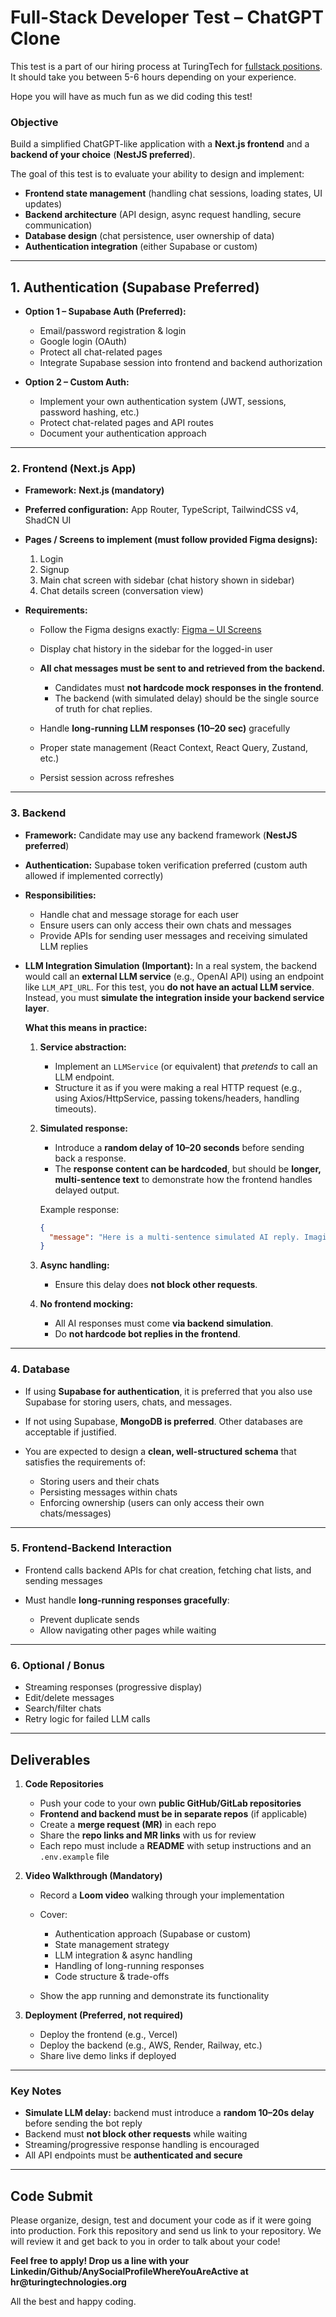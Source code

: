 # **Full-Stack Developer Test – ChatGPT Clone**

This test is a part of our hiring process at TuringTech for [fullstack positions](https://turingtechnologies.org/careers). It should take you between 5-6 hours depending on your experience.

Hope you will have as much fun as we did coding this test!

### **Objective**

Build a simplified ChatGPT-like application with a **Next.js frontend** and a **backend of your choice** (**NestJS preferred**).

The goal of this test is to evaluate your ability to design and implement:

- **Frontend state management** (handling chat sessions, loading states, UI updates)
- **Backend architecture** (API design, async request handling, secure communication)
- **Database design** (chat persistence, user ownership of data)
- **Authentication integration** (either Supabase or custom)

---

## **1. Authentication (Supabase Preferred)**

- **Option 1 – Supabase Auth (Preferred):**

  - Email/password registration & login
  - Google login (OAuth)
  - Protect all chat-related pages
  - Integrate Supabase session into frontend and backend authorization

- **Option 2 – Custom Auth:**

  - Implement your own authentication system (JWT, sessions, password hashing, etc.)
  - Protect chat-related pages and API routes
  - Document your authentication approach

---

### **2. Frontend (Next.js App)**

- **Framework:** **Next.js (mandatory)**

- **Preferred configuration:** App Router, TypeScript, TailwindCSS v4, ShadCN UI

- **Pages / Screens to implement (must follow provided Figma designs):**

  1. Login
  2. Signup
  3. Main chat screen with sidebar (chat history shown in sidebar)
  4. Chat details screen (conversation view)

- **Requirements:**

  - Follow the Figma designs exactly:
    [Figma – UI Screens](https://www.figma.com/design/nCJlqmFsnupB4yVeW2dtuS/Turing-Tech-Test?node-id=1-2&t=Fa8KJAfH1zGxYfaY-1)
  - Display chat history in the sidebar for the logged-in user
  - **All chat messages must be sent to and retrieved from the backend.**

    - Candidates must **not hardcode mock responses in the frontend**.
    - The backend (with simulated delay) should be the single source of truth for chat replies.

  - Handle **long-running LLM responses (10–20 sec)** gracefully
  - Proper state management (React Context, React Query, Zustand, etc.)
  - Persist session across refreshes

---

### **3. Backend**

- **Framework:** Candidate may use any backend framework (**NestJS preferred**)

- **Authentication:** Supabase token verification preferred (custom auth allowed if implemented correctly)

- **Responsibilities:**

  - Handle chat and message storage for each user
  - Ensure users can only access their own chats and messages
  - Provide APIs for sending user messages and receiving simulated LLM replies

- **LLM Integration Simulation (Important):**
  In a real system, the backend would call an **external LLM service** (e.g., OpenAI API) using an endpoint like `LLM_API_URL`.
  For this test, you **do not have an actual LLM service**. Instead, you must **simulate the integration inside your backend service layer**.

  **What this means in practice:**

  1. **Service abstraction:**

     - Implement an `LLMService` (or equivalent) that _pretends_ to call an LLM endpoint.
     - Structure it as if you were making a real HTTP request (e.g., using Axios/HttpService, passing tokens/headers, handling timeouts).

  2. **Simulated response:**

     - Introduce a **random delay of 10–20 seconds** before sending back a response.
     - The **response content can be hardcoded**, but should be **longer, multi-sentence text** to demonstrate how the frontend handles delayed output.

     Example response:

     ```json
     {
       "message": "Here is a multi-sentence simulated AI reply. Imagine this came from a real LLM service..."
     }
     ```

  3. **Async handling:**

     - Ensure this delay does **not block other requests**.

  4. **No frontend mocking:**

     - All AI responses must come **via backend simulation**.
     - Do **not hardcode bot replies in the frontend**.

---

### **4. Database**

- If using **Supabase for authentication**, it is preferred that you also use Supabase for storing users, chats, and messages.
- If not using Supabase, **MongoDB is preferred**. Other databases are acceptable if justified.
- You are expected to design a **clean, well-structured schema** that satisfies the requirements of:

  - Storing users and their chats
  - Persisting messages within chats
  - Enforcing ownership (users can only access their own chats/messages)

---

### **5. Frontend-Backend Interaction**

- Frontend calls backend APIs for chat creation, fetching chat lists, and sending messages
- Must handle **long-running responses gracefully**:

  - Prevent duplicate sends
  - Allow navigating other pages while waiting

---

### **6. Optional / Bonus**

- Streaming responses (progressive display)
- Edit/delete messages
- Search/filter chats
- Retry logic for failed LLM calls

---

## **Deliverables**

1. **Code Repositories**

   - Push your code to your own **public GitHub/GitLab repositories**
   - **Frontend and backend must be in separate repos** (if applicable)
   - Create a **merge request (MR)** in each repo
   - Share the **repo links and MR links** with us for review
   - Each repo must include a **README** with setup instructions and an `.env.example` file

2. **Video Walkthrough (Mandatory)**

   - Record a **Loom video** walking through your implementation
   - Cover:

     - Authentication approach (Supabase or custom)
     - State management strategy
     - LLM integration & async handling
     - Handling of long-running responses
     - Code structure & trade-offs

   - Show the app running and demonstrate its functionality

3. **Deployment (Preferred, not required)**

   - Deploy the frontend (e.g., Vercel)
   - Deploy the backend (e.g., AWS, Render, Railway, etc.)
   - Share live demo links if deployed

---

### **Key Notes**

- **Simulate LLM delay:** backend must introduce a **random 10–20s delay** before sending the bot reply
- Backend must **not block other requests** while waiting
- Streaming/progressive response handling is encouraged
- All API endpoints must be **authenticated and secure**

---

## Code Submit
Please organize, design, test and document your code as if it were going into production. Fork this repository and send us link to your repository. We will review it and get back to you in order to talk about your code!

__Feel free to apply! Drop us a line with your Linkedin/Github/AnySocialProfileWhereYouAreActive at hr@turingtechnologies.org__

All the best and happy coding.
